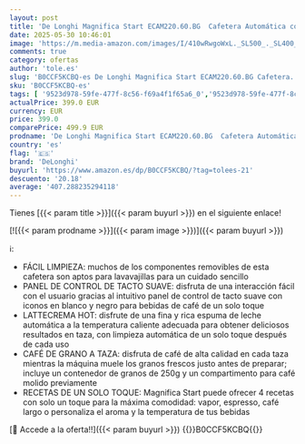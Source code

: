 ```yaml
---
layout: post
title: 'De Longhi Magnifica Start ECAM220.60.BG  Cafetera Automática con LatteCrema Hot  Cafetera Espresso de Grano a Taza con 4 Recetas de Un Solo Toque  Panel de Control de Tacto Suave  1450W  Negro'
date: 2025-05-30 10:46:01
image: 'https://m.media-amazon.com/images/I/410wRwgoWxL._SL500_._SL400_.jpg'
comments: true
category: ofertas
author: 'tole.es'
slug: 'B0CCF5KCBQ-es De Longhi Magnifica Start ECAM220.60.BG Cafetera...'
sku: 'B0CCF5KCBQ-es'
tags: [ '9523d978-59fe-477f-8c56-f69a4f1f65a6_0','9523d978-59fe-477f-8c56-f69a4f1f65a6_1801','9523d978-59fe-477f-8c56-f69a4f1f65a6_6301','9523d978-59fe-477f-8c56-f69a4f1f65a6_9501','Arborist Merchandising Root','Cafeteras automáticas','DeLonghiESLMD','Hogar y cocina','KitchenDeLonghi','Máquinas cafeteras','Self Service','Special Features Stores','Utensilios para café y té','cafetera','delonghi','🇪🇸', ]
actualPrice: 399.0 EUR
currency: EUR
price: 399.0
comparePrice: 499.9 EUR
prodname: 'De Longhi Magnifica Start ECAM220.60.BG  Cafetera Automática con LatteCrema Hot  Cafetera Espresso de Grano a Taza con 4 Recetas de Un Solo Toque  Panel de Control de Tacto Suave  1450W  Negro'
country: 'es'
flag: '🇪🇸'
brand: 'DeLonghi'
buyurl: 'https://www.amazon.es/dp/B0CCF5KCBQ/?tag=tolees-21'
descuento: '20.18'
average: '407.288235294118'
---
```


Tienes [{{< param title >}}]({{< param buyurl >}}) en el siguiente enlace!

[![{{< param prodname >}}]({{< param image >}})]({{< param buyurl >}})

ℹ️:

- FÁCIL LIMPIEZA: muchos de los componentes removibles de esta cafetera son aptos para lavavajillas para un cuidado sencillo
- PANEL DE CONTROL DE TACTO SUAVE: disfruta de una interacción fácil con el usuario gracias al intuitivo panel de control de tacto suave con iconos en blanco y negro para bebidas de café de un solo toque
- LATTECREMA HOT: disfrute de una fina y rica espuma de leche automática a la temperatura caliente adecuada para obtener deliciosos resultados en taza, con limpieza automática de un solo toque después de cada uso
- CAFÉ DE GRANO A TAZA: disfruta de café de alta calidad en cada taza mientras la máquina muele los granos frescos justo antes de preparar; incluye un contenedor de granos de 250g y un compartimento para café molido previamente
- RECETAS DE UN SOLO TOQUE: Magnifica Start puede ofrecer 4 recetas con solo un toque para la máxima comodidad: vapor, espresso, café largo o personaliza el aroma y la temperatura de tus bebidas

[🛒 Accede a la oferta!!]({{< param buyurl >}})
{{<world>}}B0CCF5KCBQ{{</world>}}

